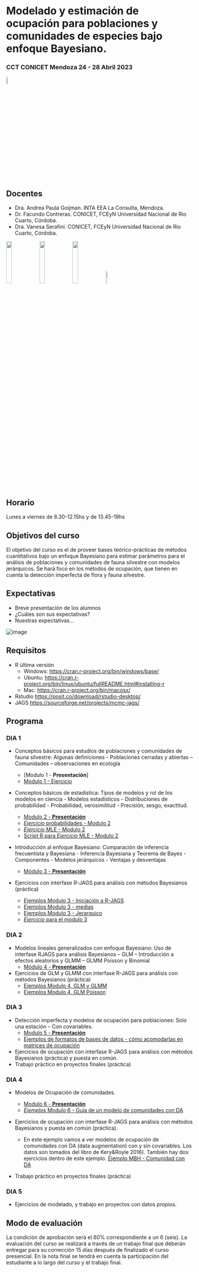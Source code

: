 # Modelado y estimación de ocupación para poblaciones y comunidades de especies bajo enfoque Bayesiano.
### CCT CONICET Mendoza 24 - 28 Abril 2023 
<img src="https://github.com/apgoijman/Curso-Ocupacion23/blob/main/varios/Imagen4.png" width=7% height=7%>


## Docentes
- Dra. Andrea Paula Goijman. INTA EEA La Consulta, Mendoza. 
- Dr. Facundo Contreras. CONICET, FCEyN Universidad Nacional de Rio Cuarto, Córdoba. 
- Dra. Vanesa Serafini. CONICET, FCEyN Universidad Nacional de Rio Cuarto, Córdoba. 

<img src="https://github.com/apgoijman/Curso-Ocupacion23/blob/main/varios/Imagen2.png" width=17% height=17%>    <img src="https://github.com/apgoijman/Curso-Ocupacion23/blob/main/varios/Imagen3.png" width=17% height=17%>   <img src="https://github.com/apgoijman/Curso-Ocupacion23/blob/main/varios/logo_giepco.png" width=17% height=17%>    <img src="https://github.com/apgoijman/Curso-Ocupacion23/blob/main/images.png" width=9% height=9%>

## Horario
Lunes a viernes de 8.30-12.15hs y de 13.45-19hs

## Objetivos del curso
El objetivo del curso es el de proveer bases teórico-prácticas de métodos cuantitativos bajo un enfoque Bayesiano para estimar parámetros para el análisis de poblaciones y comunidades de fauna silvestre con modelos jerárquicos. Se hará foco en los métodos de ocupación, que tienen en cuenta la detección imperfecta de flora y fauna silvestre.

## Expectativas
- Breve presentación de los alumnos
- ¿Cuáles son sus expectativas? 
- Nuestras expectativas...

![image](https://user-images.githubusercontent.com/124918841/222793849-89917531-59a4-4047-93ab-1148d1030d38.png)


## Requisitos
- R última versión
    - Windows: https://cran.r-project.org/bin/windows/base/
     -  Ubuntu: https://cran.r-project.org/bin/linux/ubuntu/fullREADME.html#installing-r
     - Mac: https://cran.r-project.org/bin/macosx/
- Rstudio https://posit.co/download/rstudio-desktop/
- JAGS https://sourceforge.net/projects/mcmc-jags/

## Programa

### DIA 1
- Conceptos básicos para estudios de poblaciones y comunidades de fauna silvestre: Algunas definiciones - Poblaciones cerradas y abiertas – Comunidades – observaciones en ecología
    - [Modulo 1 - **Presentación**]
    - [Modulo 1 - Ejercicio](https://github.com/apgoijman/Curso-Ocupacion23/blob/main/EjerciciosEjemplos/Modulo1-Intro/Modulo%201.R)

- Conceptos básicos de estadística: Tipos de modelos y rol de los modelos en ciencia - Modelos estadísticos - Distribuciones de probabilidad - Probabilidad,
verosimilitud - Precisión, sesgo, exactitud. 
    - [Modulo 2 - **Presentación**](https://github.com/apgoijman/Curso-Ocupacion23/files/10883613/Modulo.2_Occupacion2023.pdf)
    - [*Ejercicio* probabilidades - Modulo 2](https://github.com/apgoijman/Curso-Ocupacion23/blob/main/EjerciciosEjemplos/Modulo2-Probabilidades/Ejercicio1_Modulo2_Probabilidades.R)
    - [*Ejercicio* MLE - Modulo 2](https://github.com/apgoijman/Curso-Ocupacion23/blob/main/EjerciciosEjemplos/Modulo2-Probabilidades/Ejercicio2-Modulo2.pdf)
    - [Script R para *Ejercicio* MLE - Modulo 2](https://github.com/apgoijman/Curso-Ocupacion23/blob/main/EjerciciosEjemplos/Modulo2-Probabilidades/Ejercicio2-Modulo2-LikelihhodBinomial.R)

- Introducción al enfoque Bayesiano: Comparación de inferencia frecuentista y Bayesiana - Inferencia Bayesiana y Teorema de Bayes -Componentes - Modelos jerárquicos - Ventajas y desventajas 
     - [Módulo 3 - **Presentación**](https://github.com/apgoijman/Curso-Ocupacion23/blob/main/Modulo%203_Ocupacion2023.pdf) 
- Ejercicios con interfase R-JAGS para análisis con métodos Bayesianos (práctica) 
    - [Ejemplos Modulo 3 - Iniciación a R-JAGS](https://github.com/apgoijman/Curso-Ocupacion23/blob/main/EjerciciosEjemplos/Modulo3-Bayes/Ejemplo%20Modulo3.md)
    - [Ejemplos Modulo 3 - medias](https://github.com/apgoijman/Curso-Ocupacion23/blob/main/EjerciciosEjemplos/Modulo3-Bayes/Ejemplo1-Modulo3-Media.R)
    - [Ejemplos Modulo 3 - Jerarquico](https://github.com/apgoijman/Curso-Ocupacion23/blob/main/EjerciciosEjemplos/Modulo3-Bayes/Ejemplo2-Modulo3-Jerarquico.R)
    - [*Ejercicio* para el modulo 3](https://github.com/apgoijman/Curso-Ocupacion23/blob/main/EjerciciosEjemplos/Modulo3-Bayes/Ejercicio1%20-%20Modulo%203.R)
 

### DIA 2
- Modelos lineales generalizados con enfoque Bayesiano: Uso de interfase RJAGS para análisis Bayesianos – GLM – Introducción a efectos aleatorios y GLMM – GLMM Poisson y Binomial
    - [Módulo 4 - **Presentación**](https://github.com/apgoijman/Curso-Ocupacion23/blob/main/Modulo%204_Occupacion2023.pdf)
- Ejercicios de GLM y GLMM con interfase R-JAGS para análisis con métodos Bayesianos (práctica) 
    - [Ejemplos Modulo 4, GLM y GLMM](https://github.com/apgoijman/Curso-Ocupacion23/blob/main/Bayes/Modulo4-EjemploGLM-GLMM.R)
    - [Ejemplos Modulo 4, GLM Poisson](https://github.com/apgoijman/Curso-Ocupacion23/blob/main/Bayes/Modulo4-EjemploPoissonGLM-Facu.R)

### DIA 3
- Detección imperfecta y modelos de ocupación para poblaciones: Solo una estación – Con covariables.
    - [Modulo 5 - **Presentación**](https://github.com/apgoijman/Curso-Ocupacion23/files/11214935/Modulo.5_Occupacion2023.pdf)
    - [Ejemplos de formatos de bases de datos - cómo acomodarlas en matrices de ocupación](https://github.com/apgoijman/Curso-Ocupacion23/files/10824363/Formatos.de.bases.de.datos.pdf)
- Ejercicios de ocupación con interfase R-JAGS para análisis con métodos Bayesianos (práctica) y puesta en común.
- Trabajo práctico en proyectos finales (práctica)



### DIA 4
- Modelos de Ocupación de comunidades.
    - [Modulo 6 - **Presentación**](https://github.com/apgoijman/Curso-Ocupacion23/files/11254905/Modulo.6_Occupacion2023.pdf)
    - [*Ejemplos* Modulo 6 - Guía de un modelo de comunidades con DA](https://github.com/apgoijman/Curso-Ocupacion23/blob/main/EjerciciosEjemplos/Modulo6-OcupacionComunidad/Ejemplo%20Modulo%206.md)
    
- Ejercicios de ocupación con interfase R-JAGS para análisis con métodos Bayesianos y puesta en común (práctica).
    - En este ejemplo vamos a ver modelos de ocupación de comunidades con DA (data augmentation) con y sin covariables. Los datos son tomados del libro de Kery&Royle 2016). También hay dos ejercicios dentro de este ejemplo. [Ejemplo MBH - Comunidad con DA](https://github.com/apgoijman/Curso-Ocupacion23/blob/main/EjerciciosEjemplos/Modulo6-OcupacionComunidad/Modulo%206%20-%20Comunidad%20I%20-%20MHB%20Bird%20survey.R)
- Trabajo práctico en proyectos finales (práctica)

### DIA 5
- Ejercicios de modelado, y trabajo en proyectos con datos propios.


## Modo de evaluación
La condición de aprobación será el 60% correspondiente a un 6 (seis). La evaluación del curso se realizará a través de un trabajo final que deberán entregar para su corrección 15 días después de finalizado el curso presencial. En la nota final se tendrá en cuenta la participación del estudiante a lo largo del curso y el trabajo final.

